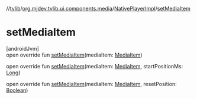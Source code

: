 //[tvlib](../../../index.md)/[org.mjdev.tvlib.ui.components.media](../index.md)/[NativePlayerImpl](index.md)/[setMediaItem](set-media-item.md)

# setMediaItem

[androidJvm]\
open override fun [setMediaItem](set-media-item.md)(mediaItem: [MediaItem](https://developer.android.com/reference/kotlin/androidx/media3/common/MediaItem.html))

open override fun [setMediaItem](set-media-item.md)(mediaItem: [MediaItem](https://developer.android.com/reference/kotlin/androidx/media3/common/MediaItem.html), startPositionMs: [Long](https://kotlinlang.org/api/latest/jvm/stdlib/kotlin/-long/index.html))

open override fun [setMediaItem](set-media-item.md)(mediaItem: [MediaItem](https://developer.android.com/reference/kotlin/androidx/media3/common/MediaItem.html), resetPosition: [Boolean](https://kotlinlang.org/api/latest/jvm/stdlib/kotlin/-boolean/index.html))
